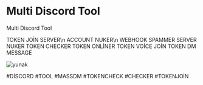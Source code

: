 # Multi Discord Tool
Multi Discord Tool

TOKEN JOİN SERVER\n
ACCOUNT NUKER\n
WEBHOOK SPAMMER
SERVER NUKER
TOKEN CHECKER
TOKEN ONLİNER
TOKEN VOİCE JOİN
TOKEN DM MESSAGE




![yunak](https://user-images.githubusercontent.com/106864876/179319429-cff9cccf-ab4e-40d9-ab97-97bf01b29448.png)





#DİSCORD #TOOL #MASSDM #TOKENCHECK #CHECKER #TOKENJOİN

